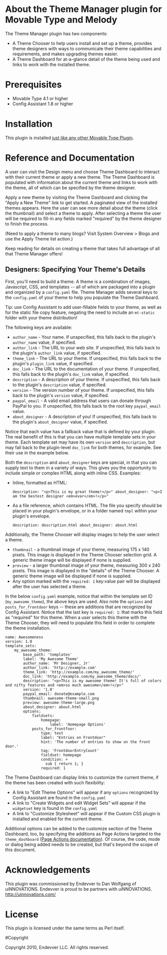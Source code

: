 # About the Theme Manager plugin for Movable Type and Melody

The Theme Manager plugin has two components:

* A Theme Chooser to help users install and set up a theme, provides theme 
  designers with ways to communicate their theme capabilities and requirements, 
  and makes upgrading themes easier.
* A Theme Dashboard for at-a-glance detail of the theme being used and links 
  to work with the installed theme.

# Prerequisites

* Movable Type 4.1 or higher
* Config Assistant 1.8 or higher

# Installation

This plugin is installed [just like any other Movable Type Plugin](http://www.majordojo.com/2008/12/the-ultimate-guide-to-installing-movable-type-plugins.php).

# Reference and Documentation

A user can visit the Design menu and choose Theme Dashboard to interact with 
their current theme or apply a new theme. The Theme Dashboard is populated with 
information about the current theme and links to work with the theme, all of 
which can be specified by the theme designer.

Apply a new theme by visiting the Theme Dashboard and clicking the "Apply a 
New Theme" link to get started. A paginated view of the installed themes 
appears. Here the user can see more detail about the theme (click the 
thumbnail) and select a theme to apply. After selecting a theme the user 
will be required to fill-in any fields marked "required" by the theme 
designer to finish the process.

(Need to apply a theme to many blogs? Visit System Overview > Blogs and use 
the Apply Theme list action.)

Keep reading for details on creating a theme that takes full advantage of all 
that Theme Manager offers!

## Designers: Specifying Your Theme's Details

First, you'll need to build a theme. A theme is a combination of images, 
Javascript, CSS, and templates -- all of which are packaged into a plugin and 
organized by a `config.yaml` file. Theme Manager adds several keys to the 
`config.yaml` of your theme to  help you populate the Theme Dashboard.

Tip: use Config Assistant to add user-fillable fields to your theme, as well 
as for the static file copy feature, negating the need to include an 
`mt-static` folder with your theme distribution!

The following keys are available:

* `author_name` - Your name. If unspecified, this falls back to the plugin's
  `author_name` value, if specified.
* `author_link` - The URL to your web site. If unspecified, this falls back to 
  the plugin's `author_link` value, if specified.
* `theme_link` - The URL to your theme. If unspecified, this falls back to the
  plugin's `plugin_link` value, if specified.
* `doc_link` - The URL to the documentation of your theme. If unspecified,
  this falls back to the plugin's `doc_link` value, if specified.
* `description` - A description of your theme. If unspecified, this falls back
  to the plugin's `description` value, if specified.
* `version` - The version number of your theme. If unspecified, this falls back
  to the plugin's `version` value, if specified.
* `paypal_email` - A valid email address that users can donate through PayPal
  to you. If unspecified, this falls back to the root key `paypal_email` value.
* `about_designer` - A description of you! If unspecified, this falls back
    to the plugin's `about_designer` value, if specified.

Notice that each value has a fallback value that is defined by your plugin. The
real benefit of this is that you can have multiple template sets in your theme.
Each template set may have its own `version` and `description`, but may fall 
back to the plugin-level `doc_link` for both themes, for example. See their use
in the example below.

Both the `description` and `about_designer` keys are special, in that you can 
supply text to them in a variety of ways. This gives you the opportunity to 
include simple or complex HTML along with inline CSS. Examples:

* Inline, formatted as HTML:

    `description: "<p>This is my great theme!</p>"
    about_designer: "<p>I am the bestest designer <em>evar</em>!</p>"`

* As a file reference, which contains HTML. The file you specify should be
  placed in your plugin's envelope, or in a folder named `tmpl` within your
  plugin's envelope.

    `description: description.html
    about_designer: about.html`

Additionally, the Theme Chooser will display images to help the user select a 
theme.

* `thumbnail` - a thumbnail image of your theme, measuring 175 x 140 pixels. This 
  image is displayed in the Theme Chooser selection grid. A generic theme image 
  will be displayed if none is supplied.
* `preview` - a larger thumbnail image of your theme, measuring 300 x 240 pixels.
  This image is displayed in the "details" of the Theme Chooser. A generic theme 
  image will be displayed if none is supplied.
* Any option marked with the `required: 1` key:value pair will be displayed after
  the user has selected a theme.

In the below `config.yaml` example, notice that within the template set ID 
(`my_awesome_theme`), the above keys are used. Also note the `options` and 
`posts_for_frontdoor` keys -- these are additions that are recognized by 
Config Assistant. Notice that the last key is `required: 1`: that marks this 
field as "required" for this theme. When a user selects this theme with the 
Theme Chooser, they will need to populate this field in order to complete the 
theme installation.


    name: Awesomeness
    version: 1.0
    template_sets:
        my_awesome_theme:
            base_path: 'templates'
            label: 'My Awesome Theme'
            author_name: 'Mr Designer, Jr'
            author_link: 'http://example.com'
            theme_link: 'http://example.com/my_awesome_theme/'
            doc_link: 'http://example.com/my_awesome_theme/docs/'
            description: "<p>This is my awesome theme! It's full of colors and nifty features and <em>so much awesome</em>!</p>"
            version: '1.0'
            paypal_email: donate@example.com
            thumbnail: awesome-theme-small.png
            preview: awesome-theme-large.png
            about_designer: about.html
            options:
                fieldsets:
                    homepage:
                        label: 'Homepage Options'
                posts_for_frontfoor:
                    type: text
                    label: "Entries on Frontdoor"
                    hint: 'The number of entries to show on the front door.'
                    tag: 'FrontdoorEntryCount'
                    fieldset: homepage
                    condition: > 
                      sub { return 1; }
                    required: 1


The Theme Dashboard can display links to customize the current theme, if the 
theme has been created with such flexibility:

* A link to "Edit Theme Options" will appear if any `options` recognized by 
  Config Assistant are found in the `config.yaml`
* A link to "Create Widgets and edit Widget Sets" will appear if the 
  `widgetset` key is found in the `config.yaml`
* A link to "Customize Stylesheet" will appear if the Custom CSS plugin is 
  installed and enabled for the current theme.

Additional options can be added to the customize section of the Theme 
Dashboard, too, by specifying the additions as Page Actions targeted to the 
`theme_dashboard`
([Page Actions documentation](http://www.movabletype.org/documentation/developer/apps/page-actions.html)). 
Of course, the code, mode or dialog being added needs to be created, but 
that's beyond the scope of this document.

# Acknowledgements

This plugin was commissioned by Endevver to Dan Wolfgang of uiNNOVATIONS. Endevver is proud to be partners with uiNNOVATIONS.
http://uinnovations.com/

# License

This plugin is licensed under the same terms as Perl itself.

#Copyright

Copyright 2010, Endevver LLC. All rights reserved.
